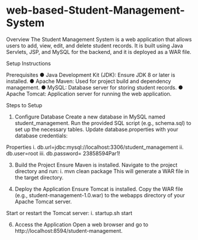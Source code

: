 # web-based-Student-Management-System


Overview
The Student Management System is a web application that allows users to add, view, edit, and delete student records. It is built using Java Servlets, JSP, and MySQL for the backend, and it is deployed as a WAR file.

Setup Instructions

Prerequisites
●	Java Development Kit (JDK): Ensure JDK 8 or later is installed.
●	Apache Maven: Used for project build and dependency management.
●	MySQL: Database server for storing student records.
●	Apache Tomcat: Application server for running the web application.

Steps to Setup

1.	Configure Database
Create a new database in MySQL named student_management.
Run the provided SQL script (e.g., schema.sql) to set up the necessary tables.
Update database.properties with your database credentials:

Properties
i.	db.url=jdbc:mysql://localhost:3306/student_management
ii.	db.user=root
iii.	db.password= 23858594Par1!

3.	Build the Project
Ensure Maven is installed.
Navigate to the project directory and run:
i.	mvn clean package
This will generate a WAR file in the target directory.

4.	Deploy the Application
Ensure Tomcat is installed.
Copy the WAR file (e.g., student-management-1.0.war) to the webapps directory of your Apache Tomcat server.

Start or restart the Tomcat server:
i.	startup.sh start


6.	Access the Application
Open a web browser and go to http://localhost:8594/student-management.

